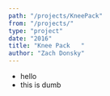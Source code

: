 ```yaml
---
path: "/projects/KneePack"
from: "/projects/"
type: "project"
date: "2016"
title: "Knee Pack   "
author: "Zach Donsky"
---
```


+ hello
+ this is dumb
